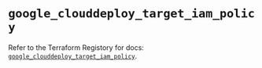 # `google_clouddeploy_target_iam_policy`

Refer to the Terraform Registory for docs: [`google_clouddeploy_target_iam_policy`](https://registry.terraform.io/providers/hashicorp/google/5.26.0/docs/resources/clouddeploy_target_iam_policy).

